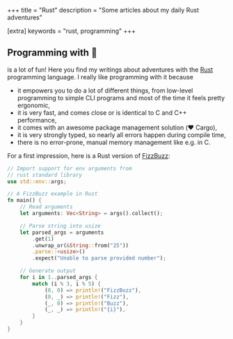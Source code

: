 +++
title = "Rust"
description = "Some articles about my daily Rust adventures"

[extra]
keywords = "rust, programming"
+++

## Programming with :crab:

is a lot of fun! Here you find my writings about adventures with the [Rust](https://rust-lang.org)
programming language. I really like programming with it because
- it empowers you to do a lot of different things, from low-level programming to 
  simple CLI programs and most of the time it feels pretty ergonomic,
- it is very fast, and comes close or is identical to C and C++ performance,
- it comes with an awesome package management solution (:heart: Cargo), 
- it is very strongly typed, so nearly all errors happen during compile time,
- there is no error-prone, manual memory management like e.g. in C.

For a first impression, here is a Rust version of [FizzBuzz](https://en.wikipedia.org/wiki/Fizz_buzz):
```rust
// Import support for env arguments from 
// rust standard library
use std::env::args;

// A FizzBuzz example in Rust
fn main() {
    // Read arguments
    let arguments: Vec<String> = args().collect();

    // Parse string into usize
    let parsed_args = arguments
        .get(1)
        .unwrap_or(&String::from("25"))
        .parse::<usize>()
        .expect("Unable to parse provided number");

    // Generate output
    for i in 1..parsed_args {
        match (i % 3, i % 5) {
            (0, 0) => println!("FizzBuzz"),
            (0, _) => println!("Fizz"),
            (_, 0) => println!("Buzz"),
            (_, _) => println!("{i}"),
        }
    }
}
```
